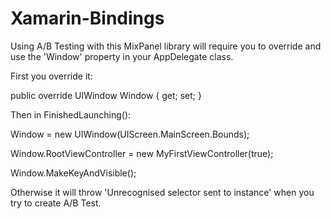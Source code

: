 # Xamarin-Bindings

Using A/B Testing with this MixPanel library will require you to override and use the 'Window' property in your AppDelegate class.


First you override it:

public override UIWindow Window { get; set; }


Then in FinishedLaunching():

Window = new UIWindow(UIScreen.MainScreen.Bounds);

Window.RootViewController = new MyFirstViewController(true);

Window.MakeKeyAndVisible();



Otherwise it will throw 'Unrecognised selector sent to instance' when you try to create A/B Test.